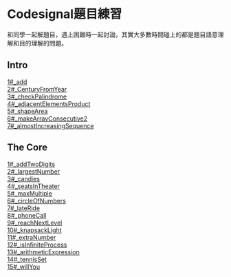 # Codesignal題目練習

和同學一起解題目，遇上困難時一起討論，其實大多數時間碰上的都是題目語意理解和目的理解的問題。

## Intro
[1#_add](https://github.com/Nyar8712/homework/blob/master/Codesignal/Intro/1%23_add_06170240.java)
<br>  [2#_CenturyFromYear](https://github.com/Nyar8712/homework/blob/master/Codesignal/Intro/2%23_CenturyFromYear_06170240.java)
<br>  [3#_checkPalindrome](https://github.com/Nyar8712/homework/blob/master/Codesignal/Intro/3%23_checkPalindrome_06170240.py)
<br>  [4#_adjacentElementsProduct](https://github.com/Nyar8712/homework/blob/master/Codesignal/Intro/4%23_adjacentElementsProduct_06170240.py)
<br>  [5#_shapeArea](https://github.com/Nyar8712/homework/blob/master/Codesignal/Intro/5%23_shapeArea_06170240.py)
<br>  [6#_makeArrayConsecutive2](https://github.com/Nyar8712/homework/blob/master/Codesignal/Intro/6%23_makeArrayConsecutive2_06170240.py)
<br>  [7#_almostIncreasingSequence](https://github.com/Nyar8712/homework/blob/master/Codesignal/Intro/7%23_almostIncreasingSequence_06170240.py)

## The Core
[1#_addTwoDigits](https://github.com/Nyar8712/homework/blob/master/Codesignal/The%20Core/1%23_addTwoDigits_06170240.py)
<br>  [2#_largestNumber](https://github.com/Nyar8712/homework/blob/master/Codesignal/The%20Core/2%23_largestNumber_06170240.py)
<br>  [3#_candies](https://github.com/Nyar8712/homework/blob/master/Codesignal/The%20Core/3%23_candies_06170240.py)
<br>  [4#_seatsInTheater](https://github.com/Nyar8712/homework/blob/master/Codesignal/The%20Core/4%23_seatsInTheater_06170240.py)
<br>  [5#_maxMultiple](https://github.com/Nyar8712/homework/blob/master/Codesignal/The%20Core/5%23_maxMultiple_06170240.py)
<br>  [6#_circleOfNumbers](https://github.com/Nyar8712/homework/blob/master/Codesignal/The%20Core/6%23_circleOfNumbers_06170240.py)
<br>  [7#_lateRide](https://github.com/Nyar8712/homework/blob/master/Codesignal/The%20Core/7%23_lateRide_06170240.py)
<br>  [8#_phoneCall](https://github.com/Nyar8712/homework/blob/master/Codesignal/The%20Core/8%23_phoneCall_06170240.py)
<br>  [9#_reachNextLevel](https://github.com/Nyar8712/homework/blob/master/Codesignal/The%20Core/9%23_reachNextLevel_06170240.py)
<br>  [10#_knapsackLight](https://github.com/Nyar8712/homework/blob/master/Codesignal/The%20Core/10%23_knapsackLight_06170240.py)
<br>  [11#_extraNumber](https://github.com/Nyar8712/homework/blob/master/Codesignal/The%20Core/11%23_extraNumber_06170240.py)
<br>  [12#_isInfiniteProcess](https://github.com/Nyar8712/homework/blob/master/Codesignal/The%20Core/12%23_isInfiniteProcess_06170240.py)
<br>  [13#_arithmeticExpression](https://github.com/Nyar8712/homework/blob/master/Codesignal/The%20Core/13%23_arithmeticExpression_06170240.py)
<br>  [14#_tennisSet](https://github.com/Nyar8712/homework/blob/master/Codesignal/The%20Core/14%23_tennisSet_06170240.py)
<br>  [15#_willYou](https://github.com/Nyar8712/homework/blob/master/Codesignal/The%20Core/15%23_willYou_06170240.py)
